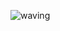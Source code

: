 ![waving](https://capsule-render.vercel.app/api?type=waving&height=200&text=✨sosojean✨%20&fontAlign=60&fontAlignY=40&&color=timeAuto&animation=twinkling)
